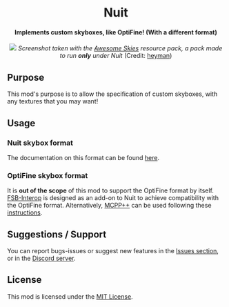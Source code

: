 <div align="center">

# Nuit

#### Implements custom skyboxes, like OptiFine! (With a different format)

![](https://cdn.modrinth.com/data/YBz7DOs8/images/49eab46d1e74e8f781404a8f773a1a09dedda5aa.png)
_Screenshot taken with the [Awesome Skies](https://github.com/heymanMC/Awesome-Skies) resource pack, a pack made to run **only** under Nuit_ (Credit: [heyman](https://github.com/heymanMC))

</div>

## Purpose

This mod's purpose is to allow the specification of custom skyboxes, with any textures that you may want!

## Usage

### Nuit skybox format

The documentation on this format can be found [here](docs).

### OptiFine skybox format

It is **out of the scope** of this mod to support the OptiFine format by itself. [FSB-Interop](https://modrinth.com/mod/fabricskyboxes-interop) is designed as an add-on to Nuit to achieve compatibility with the OptiFine format. Alternatively, [MCPP++](https://modrinth.com/mod/mcpppp) can be used following these [instructions](https://github.com/supsm/MCPPPP#use).

## Suggestions / Support

You can report bugs-issues or suggest new features in the [Issues section](https://github.com/AMereBagatelle/fabricskyboxes/issues), or in the [Discord server](https://discord.gg/quvzkaV).

## License

This mod is licensed under the [MIT License](LICENSE).

